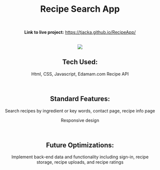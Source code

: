 <div align="center">

# Recipe Search App 

<br>

**Link to live project:** https://tjacka.github.io/RecipeApp/

<br>

<img src="https://i.ibb.co/d7KqJPZ/Recipe-App-UI.jpg">

<br>

## Tech Used: 
  
Html, CSS, Javascript, Edamam.com Recipe API 

<br> 

## Standard Features:

Search recipes by ingredient or key words, contact page, recipe info page

Responsive design
  
<br>
  
## Future Optimizations:
  
Implement back-end data and functionality including sign-in, recipe storage, recipe uploads, and recipe ratings
  
</div>
